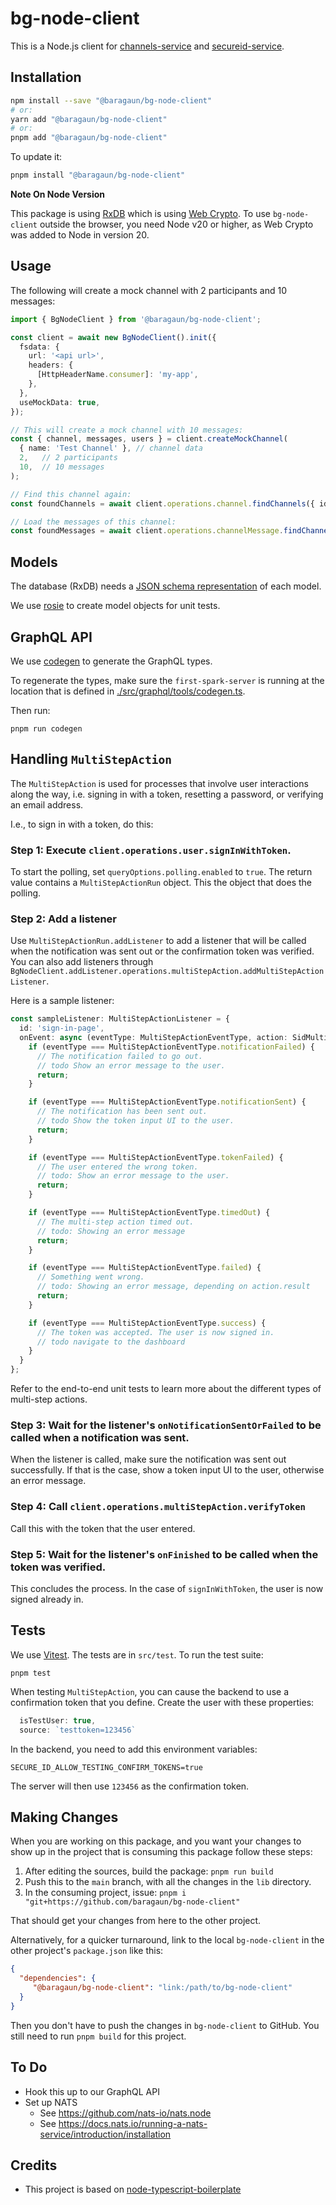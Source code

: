 # bg-node-client

This is a Node.js client for [channels-service](https://github.com/baragaun/channels-service) and 
[secureid-service](https://github.com/baragaun/secureid-service). 

## Installation

```bash
npm install --save "@baragaun/bg-node-client"
# or:
yarn add "@baragaun/bg-node-client"
# or:
pnpm add "@baragaun/bg-node-client" 
```

To update it:
```bash
pnpm install "@baragaun/bg-node-client"
```

**Note On Node Version**

This package is using [RxDB](https://rxdb.info/) which is using
[Web Crypto](https://developer.mozilla.org/en-US/docs/Web/API/Web_Crypto_API). To use 
`bg-node-client` outside the browser, you need Node v20 or higher, as Web Crypto
was added to Node in version 20. 

## Usage

The following will create a mock channel with 2 participants and 10 messages:

```typescript
import { BgNodeClient } from '@baragaun/bg-node-client';

const client = await new BgNodeClient().init({
  fsdata: {
    url: '<api url>',
    headers: {
      [HttpHeaderName.consumer]: 'my-app',
    },
  },
  useMockData: true,
});

// This will create a mock channel with 10 messages:
const { channel, messages, users } = client.createMockChannel(
  { name: 'Test Channel' }, // channel data
  2,   // 2 participants
  10,  // 10 messages
);

// Find this channel again:
const foundChannels = await client.operations.channel.findChannels({ id: mockChannel.id });

// Load the messages of this channel:
const foundMessages = await client.operations.channelMessage.findChannelMessages({ channelId: channels[0].id });
```

## Models

The database (RxDB) needs a [JSON schema representation](https://json-schema.org/) of 
each model.

We use [rosie](https://github.com/rosiejs/rosie) to create model objects for unit tests.

## GraphQL API

We use [codegen](https://the-guild.dev/graphql/codegen) to generate the GraphQL types.

To regenerate the types, make sure the `first-spark-server` is running at the location
that is defined in [./src/graphql/tools/codegen.ts](src/fsdata/tools/codegen.ts).

Then run:

```shell
pnpm run codegen
```

## Handling `MultiStepAction`

The `MultiStepAction` is used for processes that involve user interactions along the way, 
i.e. signing in with a token, resetting a password, or verifying an email address. 

I.e., to sign in with a token, do this:

### Step 1: Execute `client.operations.user.signInWithToken`. 

To start the polling, set `queryOptions.polling.enabled` to `true`. The return value
contains a `MultiStepActionRun` object. This the object that does the polling.

### Step 2: Add a listener

Use `MultiStepActionRun.addListener` to add a listener that will be called when the
notification was sent out or the confirmation token was verified. You can also add listeners
through `BgNodeClient.addListener.operations.multiStepAction.addMultiStepActionListener`. 

Here is a sample listener:

```typescript
const sampleListener: MultiStepActionListener = {
  id: 'sign-in-page',
  onEvent: async (eventType: MultiStepActionEventType, action: SidMultiStepActionProgress) => {
    if (eventType === MultiStepActionEventType.notificationFailed) {
      // The notification failed to go out. 
      // todo Show an error message to the user.
      return;
    }

    if (eventType === MultiStepActionEventType.notificationSent) {
      // The notification has been sent out. 
      // todo Show the token input UI to the user.
      return;
    }

    if (eventType === MultiStepActionEventType.tokenFailed) {
      // The user entered the wrong token.
      // todo: Show an error message to the user.
      return;
    }

    if (eventType === MultiStepActionEventType.timedOut) {
      // The multi-step action timed out.
      // todo: Showing an error message
      return;
    }

    if (eventType === MultiStepActionEventType.failed) {
      // Something went wrong.
      // todo: Showing an error message, depending on action.result
      return;
    }

    if (eventType === MultiStepActionEventType.success) {
      // The token was accepted. The user is now signed in.
      // todo navigate to the dashboard
    }
  }
};
```

Refer to the end-to-end unit tests to learn more about the different types of multi-step actions.

### Step 3: Wait for the listener's `onNotificationSentOrFailed` to be called when a notification was sent.

When the listener is called, make sure the notification was sent out successfully. If that is
the case, show a token input UI to the user, otherwise an error message. 

### Step 4: Call `client.operations.multiStepAction.verifyToken`

Call this with the token that the user entered.

### Step 5: Wait for the listener's `onFinished` to be called when the token was verified.

This concludes the process. In the case of `signInWithToken`, the user is now signed already in.

## Tests

We use [Vitest](https://vitest.dev/). The tests are in `src/test`. To run the test suite:

```shell
pnpm test
```

When testing `MultiStepAction`, you can cause the backend to use a confirmation token
that you define. Create the user with these properties:

```ts
  isTestUser: true,
  source: `testtoken=123456`
```

In the backend, you need to add this environment variables:

```shell
SECURE_ID_ALLOW_TESTING_CONFIRM_TOKENS=true
```

The server will then use `123456` as the confirmation token.

## Making Changes

When you are working on this package, and you want your changes to show up in the project
that is consuming this package follow these steps:

1. After editing the sources, build the package: `pnpm run build`
2. Push this to the `main` branch, with all the changes in the `lib` directory.
3. In the consuming project, issue: `pnpm i "git+https://github.com/baragaun/bg-node-client"`

That should get your changes from here to the other project.

Alternatively, for a quicker turnaround, link to the local `bg-node-client` in the other 
project's `package.json` like this:

```json
{
  "dependencies": {
     "@baragaun/bg-node-client": "link:/path/to/bg-node-client"
  }
}
```

Then you don't have to push the changes in `bg-node-client` to GitHub. You still need to run
`pnpm build` for this project.

## To Do

* Hook this up to our GraphQL API
* Set up NATS
  * See https://github.com/nats-io/nats.node
  * See https://docs.nats.io/running-a-nats-service/introduction/installation

## Credits

* This project is based on [node-typescript-boilerplate](https://github.com/jsynowiec/node-typescript-boilerplate)

